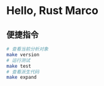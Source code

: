 # Hello, Rust Marco



## 便捷指令

```bash
# 查看当前分析对象
make version
# 运行测试
make test
# 查看派生代码
make expand

```

